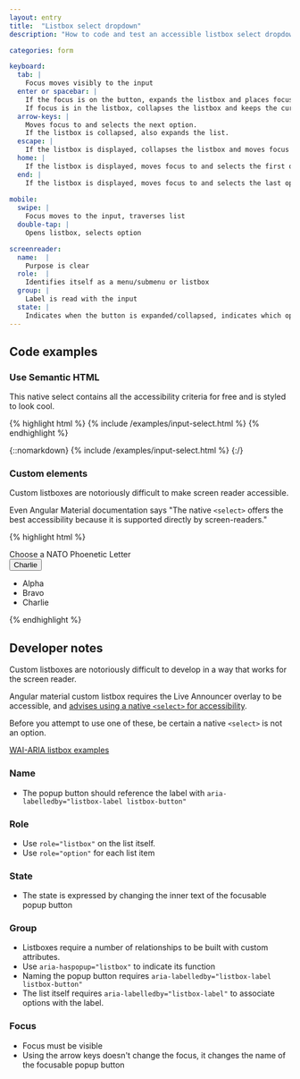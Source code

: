 ```yaml
---
layout: entry
title:  "Listbox select dropdown"
description: "How to code and test an accessible listbox select dropdown for the Web"

categories: form

keyboard:
  tab: |
    Focus moves visibly to the input
  enter or spacebar: |
    If the focus is on the button, expands the listbox and places focus on the currently selected option in the list. 
    If focus is in the listbox, collapses the listbox and keeps the currently selected option as the button label.
  arrow-keys: |
    Moves focus to and selects the next option. 
    If the listbox is collapsed, also expands the list.
  escape: |
    If the listbox is displayed, collapses the listbox and moves focus to the button.
  home: |
    If the listbox is displayed, moves focus to and selects the first option.
  end: |
    If the listbox is displayed, moves focus to and selects the last option.e.
     
mobile:
  swipe: |
    Focus moves to the input, traverses list
  double-tap: |
    Opens listbox, selects option

screenreader:
  name:  |
    Purpose is clear
  role:  |
    Identifies itself as a menu/submenu or listbox
  group: |
    Label is read with the input
  state: |
    Indicates when the button is expanded/collapsed, indicates which option is selected    
---
```


## Code examples


### Use Semantic HTML

This native select contains all the accessibility criteria for free and is styled to look cool.

{% highlight html %}
{% include /examples/input-select.html %}
{% endhighlight %}

{::nomarkdown}
<example>
{% include /examples/input-select.html %}
</example>
{:/}

### Custom elements

Custom listboxes are notoriously difficult to make screen reader accessible. 

Even Angular Material documentation says "The native `<select>` offers the best accessibility because it is supported directly by screen-readers."

{% highlight html %}
<div id="listbox-label">
  Choose a NATO Phoenetic Letter
</div>
<button aria-haspopup="listbox"
        aria-labelledby="listbox-label listbox-button"
        id="listbox-button">
        Charlie
</button>
<ul tabindex="-1"
    role="listbox"
    aria-labelledby="listbox-label"
    class="hidden">
  <li id="alpha" role="option">
    Alpha
  </li>
  <li id="bravo" role="option">
    Bravo
  </li>
  <li id="charlie" role="option">
    Charlie
  </li>
</ul>
{% endhighlight %}




## Developer notes
Custom listboxes are notoriously difficult to develop in a way that works for the screen reader.

Angular material custom listbox requires the Live Announcer overlay to be accessible, and [advises using a native `<select>` for accessibility](https://material.angular.io/components/select/overview).

Before you attempt to use one of these, be certain a native `<select>` is not an option.

[WAI-ARIA listbox examples](https://www.w3.org/TR/wai-aria-practices-1.1/examples/listbox/listbox-collapsible.html)

### Name
- The popup button should reference the label with `aria-labelledby="listbox-label listbox-button"`

### Role
- Use `role="listbox"` on the list itself.
- Use `role="option"` for each list item

### State
- The state is expressed by changing the inner text of the focusable popup button

### Group
- Listboxes require a number of relationships to be built with custom attributes.
- Use `aria-haspopup="listbox"` to indicate its function
- Naming the popup button requires `aria-labelledby="listbox-label listbox-button"`
- The list itself requires `aria-labelledby="listbox-label"` to associate options with the label.

### Focus
- Focus must be visible
- Using the arrow keys doesn't change the focus, it changes the name of the focusable popup button